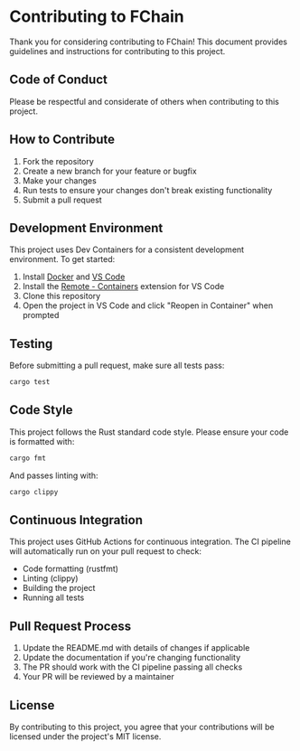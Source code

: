 # Contributing to FChain

Thank you for considering contributing to FChain! This document provides guidelines and instructions for contributing to this project.

## Code of Conduct

Please be respectful and considerate of others when contributing to this project.

## How to Contribute

1. Fork the repository
2. Create a new branch for your feature or bugfix
3. Make your changes
4. Run tests to ensure your changes don't break existing functionality
5. Submit a pull request

## Development Environment

This project uses Dev Containers for a consistent development environment. To get started:

1. Install [Docker](https://www.docker.com/products/docker-desktop) and [VS Code](https://code.visualstudio.com/)
2. Install the [Remote - Containers](https://marketplace.visualstudio.com/items?itemName=ms-vscode-remote.remote-containers) extension for VS Code
3. Clone this repository
4. Open the project in VS Code and click "Reopen in Container" when prompted

## Testing

Before submitting a pull request, make sure all tests pass:

```bash
cargo test
```

## Code Style

This project follows the Rust standard code style. Please ensure your code is formatted with:

```bash
cargo fmt
```

And passes linting with:

```bash
cargo clippy
```

## Continuous Integration

This project uses GitHub Actions for continuous integration. The CI pipeline will automatically run on your pull request to check:

- Code formatting (rustfmt)
- Linting (clippy)
- Building the project
- Running all tests

## Pull Request Process

1. Update the README.md with details of changes if applicable
2. Update the documentation if you're changing functionality
3. The PR should work with the CI pipeline passing all checks
4. Your PR will be reviewed by a maintainer

## License

By contributing to this project, you agree that your contributions will be licensed under the project's MIT license. 